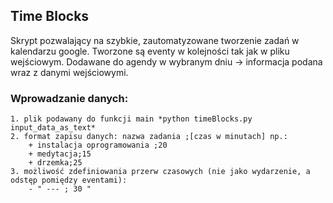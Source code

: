 ## Time Blocks 

Skrypt pozwalający na szybkie, zautomatyzowane tworzenie zadań w kalendarzu google.
Tworzone są eventy w kolejności tak jak w pliku wejściowym. Dodawane do agendy 
w wybranym dniu -> informacja podana wraz z danymi wejściowymi. 

### Wprowadzanie danych:
    1. plik podawany do funkcji main *python timeBlocks.py input_data_as_text*
    2. format zapisu danych: nazwa zadania ;[czas w minutach] np.:
		+ instalacja oprogramowania ;20
		+ medytacja;15
		+ drzemka;25
	3. możliwość zdefiniowania przerw czasowych (nie jako wydarzenie, a odstęp pomiędzy eventami):
		- " --- ; 30 "

    
